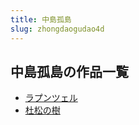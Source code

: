 ```yaml
---
title: 中島孤島
slug: zhongdaogudao4d
---
```


## 中島孤島の作品一覧

- [ラプンツェル](rapuntsueru83)
- [杜松の樹](dusongnoshu57)
